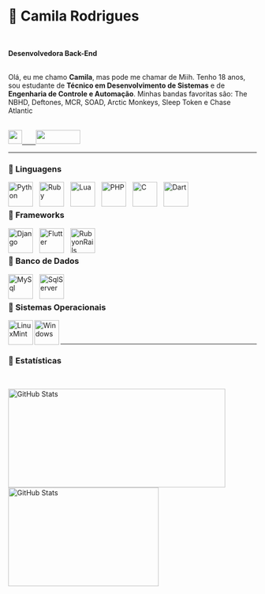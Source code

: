 # 🐧 Camila Rodrigues

<br>

**Desenvolvedora Back-End**
<br>
<br>

Olá, eu me chamo **Camila**, mas pode me chamar de Miih. Tenho 18 anos, sou estudante de **Técnico em Desenvolvimento de Sistemas** e de **Engenharia de Controle e Automação**. Minhas bandas favoritas são: The NBHD, Deftones, MCR, SOAD, Arctic Monkeys, Sleep Token e Chase Atlantic

<br>

<div>
  <a href="https://www.instagram.com/miih.sk/" target="_blank">
    <img src="https://img.shields.io/badge/Instagram-E4405F?style=flat&logo=instagram&logoColor=white" style="height:28px;">
&nbsp;&nbsp;&nbsp;&nbsp;&nbsp;
  <a href="https://github.com/miihsk" target="_blank">
    <img src="https://img.shields.io/badge/GitHub-181717?style=flat&logo=github&logoColor=white" style="height:28px;width:90px;">
  </a>
  
</div>

---

### 🦇 Linguagens

<img 
    align="left" 
    alt="Python" 
    title="Python"
    width="50px" 
    style="padding-right: 10px;" 
    src="https://cdn.jsdelivr.net/gh/devicons/devicon@latest/icons/python/python-original.svg" 
/>

<img
    align="left" 
    alt="Ruby" 
    title="Ruby"
    width="50px" 
    style="padding-right: 10px;" 
    src="https://cdn.jsdelivr.net/gh/devicons/devicon@latest/icons/ruby/ruby-original.svg"
/>

<img 
    align="left" 
    alt="Lua" 
    title="Lua"
    width="50px" 
    style="padding-right: 10px;" 
    src="https://cdn.jsdelivr.net/gh/devicons/devicon@latest/icons/lua/lua-original.svg" 
/>

<img 
    align="left" 
    alt="PHP" 
    title="PHP"
    width="50px" 
    style="padding-right: 10px;" 
    src="https://cdn.jsdelivr.net/gh/devicons/devicon@latest/icons/php/php-original.svg" 
/>

<img 
    align="left" 
    alt="C" 
    title="C"
    width="50px" 
    style="padding-right: 10px;" 
    src="https://cdn.jsdelivr.net/gh/devicons/devicon@latest/icons/c/c-original.svg" 
/>

<img
    align="left" 
    alt="Dart" 
    title="Dart"
    width="50px" 
    style="padding-right: 10px;" 
    src="https://cdn.jsdelivr.net/gh/devicons/devicon@latest/icons/dart/dart-original.svg"
/>

<br/>
<br/>


### 🦇 Frameworks

<img
    align="left" 
    alt="Django" 
    title="Django"
    width="50px" 
    style="padding-right: 10px;"
    src="https://cdn.jsdelivr.net/gh/devicons/devicon/icons/django/django-plain.svg"
/>

<img
    align="left" 
    alt="Flutter" 
    title="Flutter"
    width="50px" 
    style="padding-right: 10px;"
    src="https://cdn.jsdelivr.net/gh/devicons/devicon@latest/icons/flutter/flutter-original.svg"
/>

<img
    align="left" 
    alt="RubyonRails" 
    title="RubyonRails"
    width="50px" 
    style="padding-right: 10px;"
    src="https://cdn.jsdelivr.net/gh/devicons/devicon@latest/icons/rails/rails-original-wordmark.svg"
/>

<br>
<br>


### 🦇 Banco de Dados

<img 
    align="left" 
    alt="MySql" 
    title="MySql"
    width="50px" 
    style="padding-right: 10px;"
    src="https://cdn.jsdelivr.net/gh/devicons/devicon@latest/icons/mysql/mysql-original.svg" 
/>
<img
    align="left" 
    alt="SqlServer" 
    title="SqlServer"
    width="50px" 
  src="https://cdn.jsdelivr.net/gh/devicons/devicon@latest/icons/microsoftsqlserver/microsoftsqlserver-original.svg" 
/>

<br>
<br>

### 🦇 Sistemas Operacionais

<img 
    align="left" 
    alt="LinuxMint" 
    title="LinuxMint"
    width="50px"
    src="https://cdn.jsdelivr.net/gh/devicons/devicon@latest/icons/linuxmint/linuxmint-original.svg" 
/>

<p/>
  
<img
      align="left" 
      alt="Windows" 
      title="Windows"
      width="50px"
      src="https://cdn.jsdelivr.net/gh/devicons/devicon@latest/icons/windows8/windows8-original.svg" 
/>

<br>
<br>

---

### 🦇 Estatísticas
<br>

  <img 
    align="left" 
    alt="GitHub Stats"  
    style="padding-right: 5px;height:200px;width:440px;" 
    src="https://github-readme-stats.vercel.app/api?username=miihsk&show_icons=true&theme=tokyonight&include_all_commits=true&count_private=true&cache_seconds=1800&locale=pt-br"
  />
<img 
      align="left" 
      alt="GitHub Stats" 
      style="height:200px;width:305px;"
      src="https://github-readme-stats.vercel.app/api/top-langs/?username=miihsk&theme=tokyonight&layout=compact&custom_title=Tecnologias&langs_count=9"
  />
